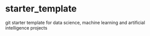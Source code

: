 # starter_template
 git starter template for data science, machine learning and artificial intelligence projects
